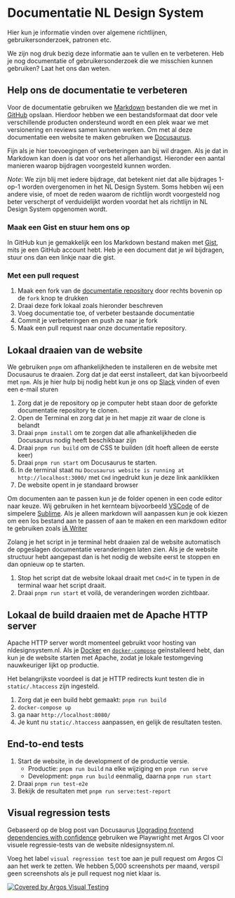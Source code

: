 # Documentatie NL Design System

Hier kun je informatie vinden over algemene richtlijnen, gebruikersonderzoek, patronen etc.

We zijn nog druk bezig deze informatie aan te vullen en te verbeteren. Heb je nog documentatie of gebruikersonderzoek die we misschien kunnen gebruiken? Laat het ons dan weten.

## Help ons de documentatie te verbeteren

Voor de documentatie gebruiken we [Markdown](https://www.markdownguide.org/basic-syntax/) bestanden die we met in [GitHub](https://github.com/nl-design-system/documentatie) opslaan. Hierdoor hebben we een bestandsformaat dat door vele verschillende producten ondersteund wordt en een plek waar we met versionering en reviews samen kunnen werken.
Om met al deze documentatie een website te maken gebruiken we [Docusaurus](https://docusaurus.io).

Fijn als je hier toevoegingen of verbeteringen aan bij wil dragen. Als je dat in Markdown kan doen is dat voor ons het allerhandigst.
Hieronder een aantal manieren waarop bijdragen voorgesteld kunnen worden.

_Note_: We zijn blij met iedere bijdrage, dat betekent niet dat alle bijdrages 1-op-1 worden overgenomen in het NL Design System. Soms hebben wij een andere visie, of moet de reden waarom de richtlijn wordt voorgesteld nog beter verscherpt of verduidelijkt worden voordat het als richtlijn in NL Design System opgenomen wordt.

### Maak een Gist en stuur hem ons op

In GitHub kun je gemakkelijk een los Markdown bestand maken met [Gist](https://gist.github.com), mits je een GitHub account hebt.
Heb je een document dat je wil bijdragen, stuur ons dan een linkje naar die gist.

### Met een pull request

1. Maak een fork van de [documentatie repository](https://github.com/nl-design-system/documentatie) door rechts bovenin op de `fork` knop te drukken
2. Draai deze fork lokaal zoals hieronder beschreven
3. Voeg documentatie toe, of verbeter bestaande documentatie
4. Commit je verbeteringen en push ze naar je fork <!-- TODO: Commit guidelines-->
5. Maak een pull request naar onze documentatie repository. <!-- TODO: PR guidelines-->

## Lokaal draaien van de website

We gebruiken `pnpm` om afhankelijkheden te installeren en de website met Docusaurus te draaien. Zorg dat je dat eerst installeert, dat kan bijvoorbeeld met `npm`.
Als je hier hulp bij nodig hebt kun je ons op [Slack](https://praatmee.codefor.nl) vinden of even een e-mail sturen

1. Zorg dat je de repository op je computer hebt staan door de geforkte documentatie repository te clonen.
2. Open de Terminal en zorg dat je in het mapje zit waar de clone is belandt
3. Draai `pnpm install` om te zorgen dat alle afhankelijkheden die Docusaurus nodig heeft beschikbaar zijn
4. Draai `pnpm run build` om de CSS te builden (dit hoeft alleen de eerste keer)
5. Draai `pnpm run start` om Docusaurus te starten.
6. In de terminal staat nu `Docusaurus website is running at http://localhost:3000/` met `Cmd` ingedrukt kun je deze link aanklikken
7. De website opent in je standaard browser

Om documenten aan te passen kun je de folder openen in een code editor naar keuze. Wij gebruiken in het kernteam bijvoorbeeld [VSCode](https://code.visualstudio.com) of de simpelere [Sublime](https://www.sublimetext.com).
Als je alleen markdown will aanpassen kun je ook kiezen om een los bestand aan te passen of aan te maken en een markdown editor te gebruiken zoals [iA Writer](https://ia.net/writer)

Zolang je het script in je terminal hebt draaien zal de website automatisch de opgeslagen documentatie veranderingen laten zien.
Als je de website structuur hebt aangepast dan is het nodig de website eerst te stoppen en dan opnieuw op te starten.

1. Stop het script dat de website lokaal draait met `Cmd+C` in te typen in de terminal waar het script draait.
2. Draai `pnpm run start` et voilá, de veranderingen worden zichtbaar.

## Lokaal de build draaien met de Apache HTTP server

Apache HTTP server wordt momenteel gebruikt voor hosting van nldesignsystem.nl. Als je [Docker](https://docs.docker.com/desktop/) en [`docker-compose`](https://docs.docker.com/compose/install/) geïnstalleerd hebt, dan kun je de website starten met Apache, zodat je lokale testomgeving nauwkeuriger lijkt op productie.

Het belangrijkste voordeel is dat je HTTP redirects kunt testen die in `static/.htaccess` zijn ingesteld.

1. Zorg dat je een build hebt gemaakt: `pnpm run build`
2. `docker-compose up`
3. ga naar `http://localhost:8080/`
4. Je kunt nu `static/.htaccess` aanpassen, en gelijk de resultaten testen.

## End-to-end tests

1. Start de website, in de development of de productie versie.
   - Productie: `pnpm run build` na elke wijziging en `pnpm run serve`
   - Development: `pnpm run build` eenmalig, daarna `pnpm run start`
2. Draai `pnpm run test-e2e`
3. Bekijk de resultaten met `pnpm run serve:test-report`

## Visual regression tests

Gebaseerd op de blog post van Docusaurus [Upgrading frontend dependencies with confidence](https://docusaurus.io/blog/upgrading-frontend-dependencies-with-confidence-using-visual-regression-testing) gebruiken we Playwright met Argos CI voor visuele regressie-tests van de website nldesignsystem.nl.

Voeg het label `visual regression test` toe aan je pull request om Argos CI aan het werk te zetten. We hebben 5,000 screenshots per maand, verspil geen screenshots als je pull request nog niet klaar is.

[![Covered by Argos Visual Testing](https://argos-ci.com/badge-large.svg)](https://app.argos-ci.com/nl-design-system-ci/nldesignsystem.nl/reference)

